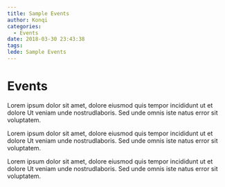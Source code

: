 ```yaml
---
title: Sample Events
author: Konqi
categories:
  - Events
date: 2018-03-30 23:43:38
tags:
lede: Sample Events
---
```


# Events

Lorem ipsum dolor sit amet, dolore eiusmod quis tempor incididunt ut et dolore Ut veniam unde nostrudlaboris. Sed unde omnis iste natus error sit voluptatem.

Lorem ipsum dolor sit amet, dolore eiusmod quis tempor incididunt ut et dolore Ut veniam unde nostrudlaboris. Sed unde omnis iste natus error sit voluptatem.

Lorem ipsum dolor sit amet, dolore eiusmod quis tempor incididunt ut et dolore Ut veniam unde nostrudlaboris. Sed unde omnis iste natus error sit voluptatem.

